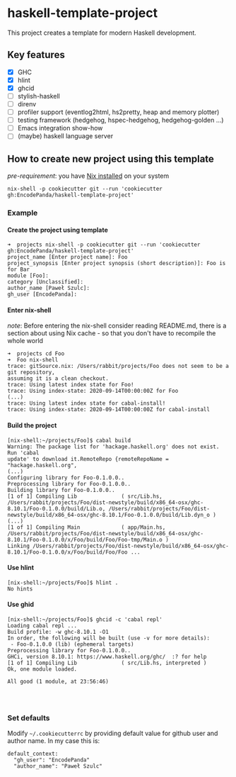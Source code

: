 # haskell-template-project

This project creates a template for modern Haskell development.

## Key features

- [x] GHC
- [x] hlint
- [x] ghcid
- [ ] stylish-haskell
- [ ] direnv
- [ ] profiler support (eventlog2html, hs2pretty, heap and memory plotter)
- [ ] testing framework (hedgehog, hspec-hedgehog, hedgehog-golden ...)
- [ ] Emacs integration show-how
- [ ] (maybe) haskell language server

## How to create new project using this template

*pre-requirement*: you have [Nix installed](https://nixos.org/download.html) on your system

```
nix-shell -p cookiecutter git --run 'cookiecutter gh:EncodePanda/haskell-template-project'
```

### Example

#### Create the project using template

```
➜  projects nix-shell -p cookiecutter git --run 'cookiecutter gh:EncodePanda/haskell-template-project'
project_name [Enter project name]: Foo
project_synopsis [Enter project synopsis (short description)]: Foo is for Bar
module [Foo]:
category [Unclassified]:
author_name [Paweł Szulc]:
gh_user [EncodePanda]:
```
#### Enter nix-shell

*note*: Before entering the nix-shell consider reading README.md, there is a section about using Nix cache - so that you don't have to recompile the whole world

```
➜  projects cd Foo
➜  Foo nix-shell
trace: gitSource.nix: /Users/rabbit/projects/Foo does not seem to be a git repository,
assuming it is a clean checkout.
trace: Using latest index state for Foo!
trace: Using index-state: 2020-09-14T00:00:00Z for Foo
(...)
trace: Using latest index state for cabal-install!
trace: Using index-state: 2020-09-14T00:00:00Z for cabal-install
```

#### Build the project

```
[nix-shell:~/projects/Foo]$ cabal build
Warning: The package list for 'hackage.haskell.org' does not exist. Run 'cabal
update' to download it.RemoteRepo {remoteRepoName = "hackage.haskell.org",
(...)
Configuring library for Foo-0.1.0.0..
Preprocessing library for Foo-0.1.0.0..
Building library for Foo-0.1.0.0..
[1 of 1] Compiling Lib              ( src/Lib.hs, /Users/rabbit/projects/Foo/dist-newstyle/build/x86_64-osx/ghc-8.10.1/Foo-0.1.0.0/build/Lib.o, /Users/rabbit/projects/Foo/dist-newstyle/build/x86_64-osx/ghc-8.10.1/Foo-0.1.0.0/build/Lib.dyn_o )
(...)
[1 of 1] Compiling Main             ( app/Main.hs, /Users/rabbit/projects/Foo/dist-newstyle/build/x86_64-osx/ghc-8.10.1/Foo-0.1.0.0/x/Foo/build/Foo/Foo-tmp/Main.o )
Linking /Users/rabbit/projects/Foo/dist-newstyle/build/x86_64-osx/ghc-8.10.1/Foo-0.1.0.0/x/Foo/build/Foo/Foo ...
```

#### Use hlint

```
[nix-shell:~/projects/Foo]$ hlint .
No hints
```

#### Use ghid

```
[nix-shell:~/projects/Foo]$ ghcid -c 'cabal repl'
Loading cabal repl ...
Build profile: -w ghc-8.10.1 -O1
In order, the following will be built (use -v for more details):
 - Foo-0.1.0.0 (lib) (ephemeral targets)
Preprocessing library for Foo-0.1.0.0..
GHCi, version 8.10.1: https://www.haskell.org/ghc/  :? for help
[1 of 1] Compiling Lib              ( src/Lib.hs, interpreted )
Ok, one module loaded.

All good (1 module, at 23:56:46)




```


### Set defaults

Modify `~/.cookiecutterrc` by providing default value for github user and author name.
In my case this is:

```
default_context:
  "gh_user": "EncodePanda"
  "author_name": "Paweł Szulc"
```
